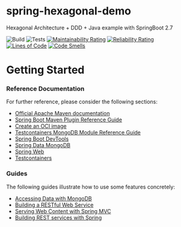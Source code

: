 # spring-hexagonal-demo
Hexagonal Architecture + DDD + Java example with SpringBoot 2.7

![Build](https://github.com/temelt/spring-hexagonal-demo/actions/workflows/build.yml/badge.svg)
![Tests](https://github.com/temelt/spring-hexagonal-demo/actions/workflows/maven.yml/badge.svg)
[![Maintainability Rating](https://sonarcloud.io/api/project_badges/measure?project=temelt_spring-hexagonal-demo&metric=sqale_rating)](https://sonarcloud.io/summary/new_code?id=temelt_spring-hexagonal-demo)
[![Reliability Rating](https://sonarcloud.io/api/project_badges/measure?project=temelt_spring-hexagonal-demo&metric=reliability_rating)](https://sonarcloud.io/summary/new_code?id=temelt_spring-hexagonal-demo)
[![Lines of Code](https://sonarcloud.io/api/project_badges/measure?project=temelt_spring-hexagonal-demo&metric=ncloc)](https://sonarcloud.io/summary/new_code?id=temelt_spring-hexagonal-demo)
[![Code Smells](https://sonarcloud.io/api/project_badges/measure?project=temelt_spring-hexagonal-demo&metric=code_smells)](https://sonarcloud.io/summary/new_code?id=temelt_spring-hexagonal-demo)


# Getting Started

### Reference Documentation
For further reference, please consider the following sections:

* [Official Apache Maven documentation](https://maven.apache.org/guides/index.html)
* [Spring Boot Maven Plugin Reference Guide](https://docs.spring.io/spring-boot/docs/2.7.0-SNAPSHOT/maven-plugin/reference/html/)
* [Create an OCI image](https://docs.spring.io/spring-boot/docs/2.7.0-SNAPSHOT/maven-plugin/reference/html/#build-image)
* [Testcontainers MongoDB Module Reference Guide](https://www.testcontainers.org/modules/databases/mongodb/)
* [Spring Boot DevTools](https://docs.spring.io/spring-boot/docs/2.6.2/reference/htmlsingle/#using-boot-devtools)
* [Spring Data MongoDB](https://docs.spring.io/spring-boot/docs/2.6.2/reference/htmlsingle/#boot-features-mongodb)
* [Spring Web](https://docs.spring.io/spring-boot/docs/2.6.2/reference/htmlsingle/#boot-features-developing-web-applications)
* [Testcontainers](https://www.testcontainers.org/)

### Guides
The following guides illustrate how to use some features concretely:

* [Accessing Data with MongoDB](https://spring.io/guides/gs/accessing-data-mongodb/)
* [Building a RESTful Web Service](https://spring.io/guides/gs/rest-service/)
* [Serving Web Content with Spring MVC](https://spring.io/guides/gs/serving-web-content/)
* [Building REST services with Spring](https://spring.io/guides/tutorials/bookmarks/)

